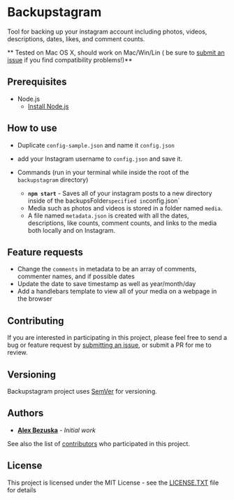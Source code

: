 # Backupstagram

Tool for backing up your instagram account including photos, videos, descriptions, dates, likes, and comment counts.

** Tested on Mac OS X, should work on Mac/Win/Lin ( be sure to [submit an issue](https://github.com/AlexBezuska/backupstagram/issues) if you find compatibility problems!)**

## Prerequisites

- Node.js
  - [Install Node.js](https://nodejs.org/en/)

## How to use

- Duplicate `config-sample.json` and name it `config.json`

- add your Instagram username to `config.json` and save it.

- Commands (run in your terminal while inside the root of the `backupstagram` directory)
	 - **`npm start`** - Saves all of your instagram posts to a new directory inside of the backupsFolder` specified in `config.json`
    - Media such as photos and videos is stored in a folder named `media`.
    - A file named `metadata.json` is created with all the dates, descriptions, like counts, comment counts, and links to the media both locally and on Instagram.

## Feature requests

- Change the `comments` in metadata to be an array of comments, commenter names, and if possible dates
- Update the date to save timestamp as well as year/month/day
- Add a handlebars template to view all of your media on a webpage in the browser


## Contributing

If you are interested in participating in this project, please feel free to send a bug or feature request by [submitting an issue](https://github.com/AlexBezuska/backupstagram/issues), or submit a PR for me to review.

## Versioning

Backupstagram project uses [SemVer](http://semver.org/) for versioning.

## Authors

* **[Alex Bezuska](https://github.com/AlexBezuska)** - *Initial work*

See also the list of [contributors](https://github.com/AlexBezuska/backupstagram/contributors) who participated in this project.

## License

This project is licensed under the MIT License - see the [LICENSE.TXT](LICENSE.TXT) file for details
